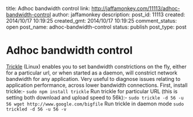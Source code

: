title: Adhoc bandwidth control
link: http://jaffamonkey.com/11113/adhoc-bandwidth-control
author: jaffamonkey
description: 
post_id: 11113
created: 2014/10/17 10:19:25
created_gmt: 2014/10/17 10:19:25
comment_status: open
post_name: adhoc-bandwidth-control
status: publish
post_type: post

# Adhoc bandwidth control

[Trickle](http://monkey.org/~marius/pages/?page=trickle) (Linux) enables you to set bandwidth constrictions on the fly, either for a particular url, or when started as a daemon, will constrict network bandwidth for any application. Very useful to diagnose issues relating to application performance, across lower bandwidth connections. First, install trickle:-  `sudo npm install trickle` Run trickle for particular URL (this is setting both download and upload speed to 56k):- `sudo trickle -d 56 -u 56 wget http://www.google.com/bigfile` Run trickle in daemon mode `sudo trickled -d 56 -u 56 -v`